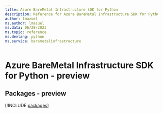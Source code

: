 ```yaml
---
title: Azure BareMetal Infrastructure SDK for Python
description: Reference for Azure BareMetal Infrastructure SDK for Python
author: lmazuel
ms.author: lmazuel
ms.data: 06/28/2023
ms.topic: reference
ms.devlang: python
ms.service: baremetalinfrastructure
---
```

# Azure BareMetal Infrastructure SDK for Python - preview
## Packages - preview
[!INCLUDE [packages](baremetal-infrastructure-index.md)]